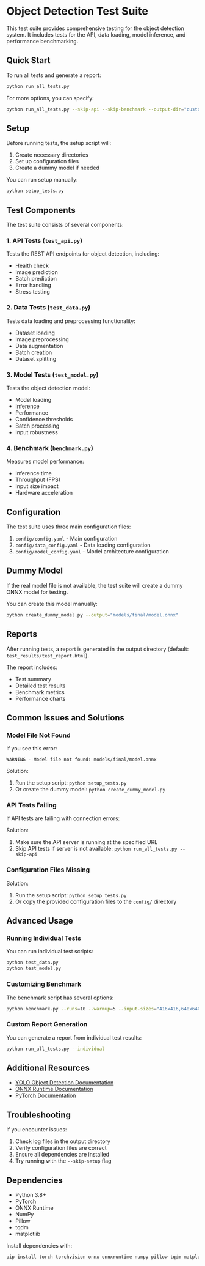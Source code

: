 # Object Detection Test Suite

This test suite provides comprehensive testing for the object detection system. It includes tests for the API, data loading, model inference, and performance benchmarking.

## Quick Start

To run all tests and generate a report:

```bash
python run_all_tests.py
```

For more options, you can specify:

```bash
python run_all_tests.py --skip-api --skip-benchmark --output-dir="custom_results"
```

## Setup

Before running tests, the setup script will:

1. Create necessary directories
2. Set up configuration files
3. Create a dummy model if needed

You can run setup manually:

```bash
python setup_tests.py
```

## Test Components

The test suite consists of several components:

### 1. API Tests (`test_api.py`)

Tests the REST API endpoints for object detection, including:
- Health check
- Image prediction
- Batch prediction
- Error handling
- Stress testing

### 2. Data Tests (`test_data.py`)

Tests data loading and preprocessing functionality:
- Dataset loading
- Image preprocessing
- Data augmentation
- Batch creation
- Dataset splitting

### 3. Model Tests (`test_model.py`)

Tests the object detection model:
- Model loading
- Inference
- Performance
- Confidence thresholds
- Batch processing
- Input robustness

### 4. Benchmark (`benchmark.py`)

Measures model performance:
- Inference time
- Throughput (FPS)
- Input size impact
- Hardware acceleration

## Configuration

The test suite uses three main configuration files:

1. `config/config.yaml` - Main configuration
2. `config/data_config.yaml` - Data loading configuration
3. `config/model_config.yaml` - Model architecture configuration

## Dummy Model

If the real model file is not available, the test suite will create a dummy ONNX model for testing.

You can create this model manually:

```bash
python create_dummy_model.py --output="models/final/model.onnx"
```

## Reports

After running tests, a report is generated in the output directory (default: `test_results/test_report.html`).

The report includes:
- Test summary
- Detailed test results
- Benchmark metrics
- Performance charts

## Common Issues and Solutions

### Model File Not Found

If you see this error:
```
WARNING - Model file not found: models/final/model.onnx
```

Solution:
1. Run the setup script: `python setup_tests.py`
2. Or create the dummy model: `python create_dummy_model.py`

### API Tests Failing

If API tests are failing with connection errors:

Solution:
1. Make sure the API server is running at the specified URL
2. Skip API tests if server is not available: `python run_all_tests.py --skip-api`

### Configuration Files Missing

Solution:
1. Run the setup script: `python setup_tests.py`
2. Or copy the provided configuration files to the `config/` directory

## Advanced Usage

### Running Individual Tests

You can run individual test scripts:

```bash
python test_data.py
python test_model.py
```

### Customizing Benchmark

The benchmark script has several options:

```bash
python benchmark.py --runs=10 --warmup=5 --input-sizes="416x416,640x640" --device="cpu"
```

### Custom Report Generation

You can generate a report from individual test results:

```bash
python run_all_tests.py --individual
```

## Additional Resources

- [YOLO Object Detection Documentation](https://github.com/ultralytics/yolov5/wiki)
- [ONNX Runtime Documentation](https://onnxruntime.ai/docs/)
- [PyTorch Documentation](https://pytorch.org/docs/stable/index.html)

## Troubleshooting

If you encounter issues:

1. Check log files in the output directory
2. Verify configuration files are correct
3. Ensure all dependencies are installed
4. Try running with the `--skip-setup` flag

## Dependencies

- Python 3.8+
- PyTorch
- ONNX Runtime
- NumPy
- Pillow
- tqdm
- matplotlib

Install dependencies with:

```bash
pip install torch torchvision onnx onnxruntime numpy pillow tqdm matplotlib
```